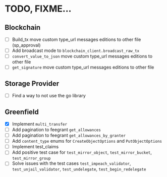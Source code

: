# TODO, FIXME...

## Blockchain

- [ ] Build_tx move custom type_url messages editions to other file (sp_approval)
- [ ] Add broadcast mode to `blockchain_client.broadcast_raw_tx`
- [ ] `convert_value_to_json` move custom type_url messages editions to other file
- [ ] `get_signature` move custom type_url messages editions to other file

## Storage Provider

- [ ] Find a way to not use the go library

## Greenfield

- [X] Implement `multi_transfer`
- [ ] Add pagination to feegrant `get_allowances`
- [ ] Add pagination to feegrant `get_allowances_by_granter`
- [ ] Add `content_type` enums for `CreateObjectOptions` and `PutObjectOptions`
- [ ] Implement test_claims
- [ ] Add positive test case for `test_mirror_object`, `test_mirror_bucket`, `test_mirror_group`
- [ ] Solve issues with the test cases `test_impeach_validator`, `test_unjail_validator`, `test_undelegate`, `test_begin_redelegate`
